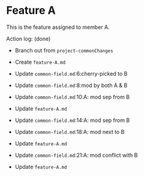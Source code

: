 Feature A
===

This is the feature assigned to member A.

Action log: (done)
- Branch out from `project-commonChanges`
- Create `feature-A.md`


- Update `common-field.md`:6:cherry-picked to B
- Update `common-field.md`:8:mod by both A & B
- Update `common-field.md`:10:A: mod sep from B
- Update `feature-A.md`


- Update `common-field.md`:14:A: mod sep from B
- Update `common-field.md`:18:A: mod next to B
- Update `feature-A.md`


- Update `common-field.md`:21:A: mod conflict with B
- Update `feature-A.md`
